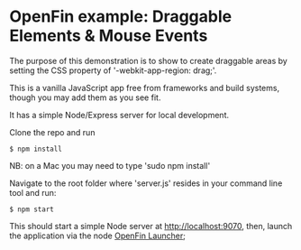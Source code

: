 # OpenFin example: Draggable Elements & Mouse Events
The purpose of this demonstration is to show to create draggable areas by setting the CSS property of '-webkit-app-region: drag;'.

This is a vanilla JavaScript app free from frameworks and build systems, though you may add them as you see fit.

It has a simple Node/Express server for local development.

Clone the repo and run

```
$ npm install
```
NB: on a Mac you may need to type 'sudo npm install'

Navigate to the root folder where 'server.js' resides in your command line tool and run:

```
$ npm start
```

This should start a simple Node server at [http://localhost:9070](http://localhost:9070), then, launch the application via the node [OpenFin Launcher](https://npmjs.org/package/openfin-launcher);
